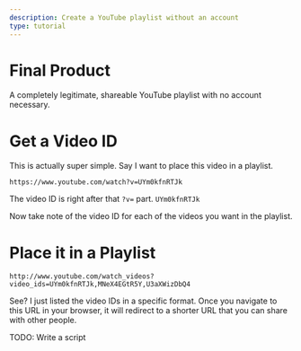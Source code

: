 ```yaml
---
description: Create a YouTube playlist without an account
type: tutorial
---
```

# Final Product
A completely legitimate, shareable YouTube playlist with no account necessary.

# Get a Video ID
This is actually super simple. Say I want to place this video in a playlist.
```
https://www.youtube.com/watch?v=UYm0kfnRTJk
```

The video ID is right after that `?v=` part. `UYm0kfnRTJk`

Now take note of the video ID for each of the videos you want in the playlist.

# Place it in a Playlist
```
http://www.youtube.com/watch_videos?video_ids=UYm0kfnRTJk,MNeX4EGtR5Y,U3aXWizDbQ4
```
See? I just listed the video IDs in a specific format.
Once you navigate to this URL in your browser, it will redirect to a shorter URL that you can share with other people.

TODO: Write a script